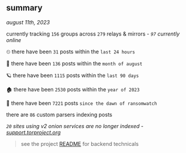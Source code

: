 
## summary
_august 11th, 2023_

currently tracking `156` groups across `279` relays & mirrors - _`97` currently online_

⏲ there have been `31` posts within the `last 24 hours`

🦈 there have been `136` posts within the `month of august`

🪐 there have been `1115` posts within the `last 90 days`

🏚 there have been `2530` posts within the `year of 2023`

🦕 there have been `7221` posts `since the dawn of ransomwatch`

there are `86` custom parsers indexing posts

_`20` sites using v2 onion services are no longer indexed - [support.torproject.org](https://support.torproject.org/onionservices/v2-deprecation/)_

> see the project [README](https://github.com/joshhighet/ransomwatch#ransomwatch--) for backend technicals
